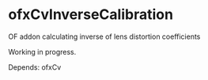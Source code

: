 ofxCvInverseCalibration
=======================

OF addon calculating inverse of lens distortion coefficients

Working in progress.

Depends: ofxCv
